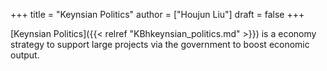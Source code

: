 +++
title = "Keynsian Politics"
author = ["Houjun Liu"]
draft = false
+++

[Keynsian Politics]({{< relref "KBhkeynsian_politics.md" >}}) is a economy strategy to support large projects via the government to boost economic output.
